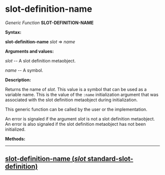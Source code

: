 slot-definition-name
====================

*Generic Function* **SLOT-DEFINITION-NAME**

**Syntax:**

**slot-definition-name** *slot* => *name*

**Arguments and values:**

*slot* -- A slot definition metaobject.

*name* -- A symbol.

**Description:**

Returns the name of *slot*. This value is a symbol that can be used as a variable name. This is the value of the `:name` initialization argument that was associated with the slot definition metaobject during initialization.

This generic function can be called by the user or the implementation.

An error is signaled if the argument *slot* is not a slot definition metaobject. An error is also signaled if the slot definition metaobject has not been initialized.

**Methods:**

  ----------------------------------------------------------------------------------------------------------------
  [**slot-definition-name** (*slot* standard-slot-definition)](/docs/meta-object-protocol/slot-definition-name-standard-slot-definition)
  ----------------------------------------------------------------------------------------------------------------


